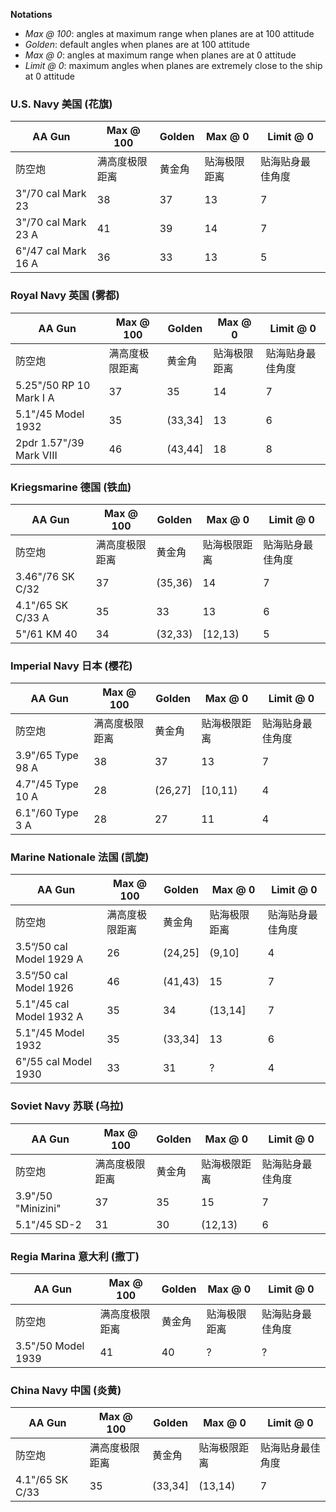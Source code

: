 **Notations**
- *Max @ 100*: angles at maximum range when planes are at 100 attitude
- *Golden*: default angles when planes are at 100 attitude
- *Max @ 0*: angles at maximum range when planes are at 0 attitude
- *Limit @ 0*: maximum angles when planes are extremely close to the ship at 0 attitude

### U.S. Navy 美国 (花旗)
| AA Gun | Max @ 100 | Golden | Max @ 0 | Limit @ 0 |
| ------ | --------- | ------ | ------- | --------- |
| 防空炮 | 满高度极限距离 | 黄金角 | 贴海极限距离 | 贴海贴身最佳角度 |
| 3"/70 cal Mark 23 | 38 | 37 | 13 | 7 |
| 3"/70 cal Mark 23 A | 41 | 39 | 14 | 7 |
| 6"/47 cal Mark 16 A | 36 | 33 | 13 | 5 |

### Royal Navy 英国 (雾都)
| AA Gun | Max @ 100 | Golden | Max @ 0 | Limit @ 0 |
| ------ | --------- | ------ | ------- | --------- |
| 防空炮 | 满高度极限距离 | 黄金角 | 贴海极限距离 | 贴海贴身最佳角度 |
| 5.25"/50 RP 10 Mark I A | 37 | 35 | 14 | 7 |
| 5.1"/45 Model 1932 | 35 | (33,34] | 13 | 6 |
| 2pdr 1.57"/39 Mark VIII | 46 | (43,44] | 18 | 8 |

### Kriegsmarine 德国 (铁血)
| AA Gun | Max @ 100 | Golden | Max @ 0 | Limit @ 0 |
| ------ | --------- | ------ | ------- | --------- |
| 防空炮 | 满高度极限距离 | 黄金角 | 贴海极限距离 | 贴海贴身最佳角度 |
| 3.46"/76 SK C/32 | 37 | (35,36) | 14 | 7 |
| 4.1"/65 SK C/33 A | 35 | 33 | 13 | 6 |
| 5"/61 KM 40 | 34 | (32,33) | [12,13) | 5 |

### Imperial Navy 日本 (樱花)
| AA Gun | Max @ 100 | Golden | Max @ 0 | Limit @ 0 |
| ------ | --------- | ------ | ------- | --------- |
| 防空炮 | 满高度极限距离 | 黄金角 | 贴海极限距离 | 贴海贴身最佳角度 |
| 3.9"/65 Type 98 A | 38 | 37 | 13 | 7 |
| 4.7"/45 Type 10 A | 28 | (26,27] | [10,11) | 4 |
| 6.1"/60 Type 3 A | 28 | 27 | 11 | 4 |

### Marine Nationale 法国 (凯旋)
| AA Gun | Max @ 100 | Golden | Max @ 0 | Limit @ 0 |
| ------ | --------- | ------ | ------- | --------- |
| 防空炮 | 满高度极限距离 | 黄金角 | 贴海极限距离 | 贴海贴身最佳角度 |
| 3.5“/50 cal Model 1929 A | 26 | (24,25] | (9,10] | 4 |
| 3.5“/50 cal Model 1926 | 46 | (41,43) | 15 | 7 |
| 5.1"/45 cal Model 1932 A | 35 | 34 | (13,14] | 7 |
| 5.1"/45 Model 1932 | 35 | (33,34] | 13 | 6 |
| 6"/55 cal Model 1930 | 33 | 31 | ? | 4 |

### Soviet Navy 苏联 (乌拉)
| AA Gun | Max @ 100 | Golden | Max @ 0 | Limit @ 0 |
| ------ | --------- | ------ | ------- | --------- |
| 防空炮 | 满高度极限距离 | 黄金角 | 贴海极限距离 | 贴海贴身最佳角度 |
| 3.9"/50 "Minizini" | 37 | 35 | 15 | 7 |
| 5.1"/45 SD-2 | 31 | 30 | (12,13) | 6 |

### Regia Marina 意大利 (撒丁)
| AA Gun | Max @ 100 | Golden | Max @ 0 | Limit @ 0 |
| ------ | --------- | ------ | ------- | --------- |
| 防空炮 | 满高度极限距离 | 黄金角 | 贴海极限距离 | 贴海贴身最佳角度 |
| 3.5"/50 Model 1939 | 41 | 40 | ? | ? |

### China Navy 中国 (炎黄)
| AA Gun | Max @ 100 | Golden | Max @ 0 | Limit @ 0 |
| ------ | --------- | ------ | ------- | --------- |
| 防空炮 | 满高度极限距离 | 黄金角 | 贴海极限距离 | 贴海贴身最佳角度 |
| 4.1"/65 SK C/33 | 35 | (33,34] | (13,14) | 7 |
